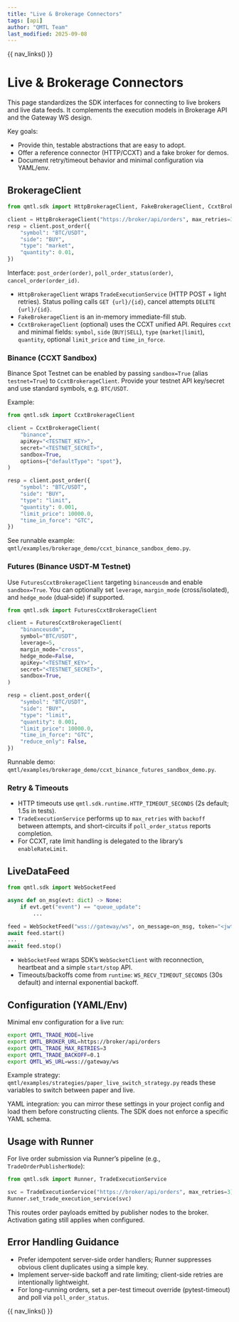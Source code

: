 ```yaml
---
title: "Live & Brokerage Connectors"
tags: [api]
author: "QMTL Team"
last_modified: 2025-09-08
---
```


{{ nav_links() }}

# Live & Brokerage Connectors

This page standardizes the SDK interfaces for connecting to live brokers and live data feeds. It complements the execution models in Brokerage API and the Gateway WS design.

Key goals:
- Provide thin, testable abstractions that are easy to adopt.
- Offer a reference connector (HTTP/CCXT) and a fake broker for demos.
- Document retry/timeout behavior and minimal configuration via YAML/env.

## BrokerageClient

```python
from qmtl.sdk import HttpBrokerageClient, FakeBrokerageClient, CcxtBrokerageClient

client = HttpBrokerageClient("https://broker/api/orders", max_retries=3, backoff=0.1)
resp = client.post_order({
    "symbol": "BTC/USDT",
    "side": "BUY",
    "type": "market",
    "quantity": 0.01,
})
```

Interface: `post_order(order)`, `poll_order_status(order)`, `cancel_order(order_id)`.

- `HttpBrokerageClient` wraps `TradeExecutionService` (HTTP POST + light retries). Status polling calls `GET {url}/{id}`, cancel attempts `DELETE {url}/{id}`.
- `FakeBrokerageClient` is an in-memory immediate-fill stub.
- `CcxtBrokerageClient` (optional) uses the CCXT unified API. Requires `ccxt` and minimal fields: `symbol`, `side` (`BUY|SELL`), `type` (`market|limit`), `quantity`, optional `limit_price` and `time_in_force`.

### Binance (CCXT Sandbox)

Binance Spot Testnet can be enabled by passing `sandbox=True` (alias `testnet=True`) to `CcxtBrokerageClient`. Provide your testnet API key/secret and use standard symbols, e.g. `BTC/USDT`.

Example:

```python
from qmtl.sdk import CcxtBrokerageClient

client = CcxtBrokerageClient(
    "binance",
    apiKey="<TESTNET_KEY>",
    secret="<TESTNET_SECRET>",
    sandbox=True,
    options={"defaultType": "spot"},
)

resp = client.post_order({
    "symbol": "BTC/USDT",
    "side": "BUY",
    "type": "limit",
    "quantity": 0.001,
    "limit_price": 10000.0,
    "time_in_force": "GTC",
})
```

See runnable example: `qmtl/examples/brokerage_demo/ccxt_binance_sandbox_demo.py`.

### Futures (Binance USDT‑M Testnet)

Use `FuturesCcxtBrokerageClient` targeting `binanceusdm` and enable `sandbox=True`. You can optionally set `leverage`, `margin_mode` (cross/isolated), and `hedge_mode` (dual‑side) if supported.

```python
from qmtl.sdk import FuturesCcxtBrokerageClient

client = FuturesCcxtBrokerageClient(
    "binanceusdm",
    symbol="BTC/USDT",
    leverage=5,
    margin_mode="cross",
    hedge_mode=False,
    apiKey="<TESTNET_KEY>",
    secret="<TESTNET_SECRET>",
    sandbox=True,
)

resp = client.post_order({
    "symbol": "BTC/USDT",
    "side": "BUY",
    "type": "limit",
    "quantity": 0.001,
    "limit_price": 10000.0,
    "time_in_force": "GTC",
    "reduce_only": False,
})
```

Runnable demo: `qmtl/examples/brokerage_demo/ccxt_binance_futures_sandbox_demo.py`.

### Retry & Timeouts

- HTTP timeouts use `qmtl.sdk.runtime.HTTP_TIMEOUT_SECONDS` (2s default; 1.5s in tests).
- `TradeExecutionService` performs up to `max_retries` with `backoff` between attempts, and short-circuits if `poll_order_status` reports completion.
- For CCXT, rate limit handling is delegated to the library’s `enableRateLimit`.

## LiveDataFeed

```python
from qmtl.sdk import WebSocketFeed

async def on_msg(evt: dict) -> None:
    if evt.get("event") == "queue_update":
        ...

feed = WebSocketFeed("wss://gateway/ws", on_message=on_msg, token="<jwt>")
await feed.start()
...
await feed.stop()
```

- `WebSocketFeed` wraps SDK’s `WebSocketClient` with reconnection, heartbeat and a simple `start/stop` API.
- Timeouts/backoffs come from `runtime`: `WS_RECV_TIMEOUT_SECONDS` (30s default) and internal exponential backoff.

## Configuration (YAML/Env)

Minimal env configuration for a live run:

```bash
export QMTL_TRADE_MODE=live
export QMTL_BROKER_URL=https://broker/api/orders
export QMTL_TRADE_MAX_RETRIES=3
export QMTL_TRADE_BACKOFF=0.1
export QMTL_WS_URL=wss://gateway/ws
```

Example strategy: `qmtl/examples/strategies/paper_live_switch_strategy.py` reads these variables to switch between paper and live.

YAML integration: you can mirror these settings in your project config and load them before constructing clients. The SDK does not enforce a specific YAML schema.

## Usage with Runner

For live order submission via Runner’s pipeline (e.g., `TradeOrderPublisherNode`):

```python
from qmtl.sdk import Runner, TradeExecutionService

svc = TradeExecutionService("https://broker/api/orders", max_retries=3)
Runner.set_trade_execution_service(svc)
```

This routes order payloads emitted by publisher nodes to the broker. Activation gating still applies when configured.

## Error Handling Guidance

- Prefer idempotent server-side order handlers; Runner suppresses obvious client duplicates using a simple key.
- Implement server-side backoff and rate limiting; client-side retries are intentionally lightweight.
- For long-running orders, set a per-test timeout override (pytest-timeout) and poll via `poll_order_status`.

{{ nav_links() }}
